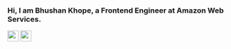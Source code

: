 ### Hi, I am Bhushan Khope, a Frontend Engineer at Amazon Web Services.

<p><a href="https://www.linkedin.com/in/bhushankhope/"><img src="https://img.shields.io/badge/linkedin-%230077B5.svg?&style=for-the-badge&logo=linkedin&logoColor=white" height=25></a>
<a href="mailto:bhushankhope@gmail.com"><img src="https://img.shields.io/badge/Gmail-D14836?style=for-the-badge&logo=gmail&logoColor=white" height=25></a></p>
